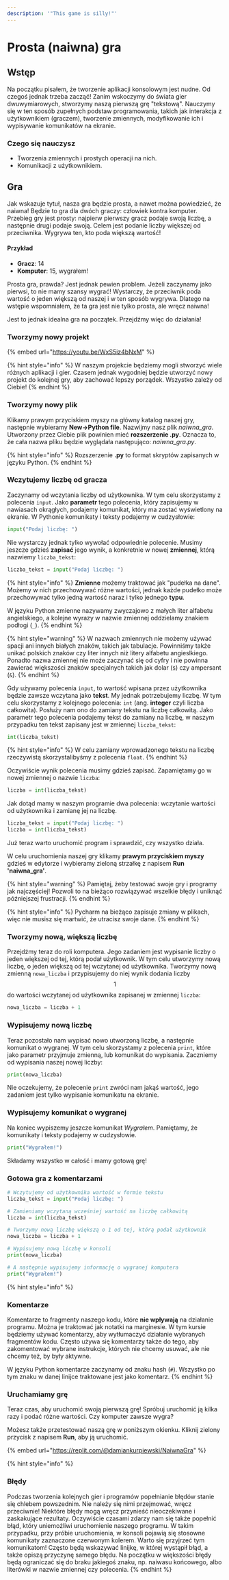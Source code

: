 ```yaml
---
description: '"This game is silly!"'
---
```


# Prosta (naiwna) gra

## Wstęp

Na początku pisałem, że tworzenie aplikacji konsolowym jest nudne. Od czegoś jednak trzeba zacząć! Zanim wskoczymy do świata gier dwuwymiarowych, stworzymy naszą pierwszą grę "tekstową". Nauczymy się w ten sposób zupełnych podstaw programowania, takich jak interakcja z użytkownikiem (graczem), tworzenie zmiennych, modyfikowanie ich i wypisywanie komunikatów na ekranie.

### Czego się nauczysz

* Tworzenia zmiennych i prostych operacji na nich.
* Komunikacji z użytkownikiem.

## Gra

Jak wskazuje tytuł, nasza gra będzie prosta, a nawet można powiedzieć, że naiwna! Będzie to gra dla dwóch graczy: człowiek kontra komputer.  Przebieg gry jest prosty: najpierw pierwszy gracz podaje swoją liczbę, a następnie drugi podaje swoją. Celem jest podanie liczby większej od przeciwnika. Wygrywa ten, kto poda większą wartość!

#### Przykład

* **Gracz**: 14
* **Komputer**: 15, wygrałem!

Prosta gra, prawda? Jest jednak pewien problem. Jeżeli zaczynamy jako pierwsi, to nie mamy szansy wygrać! Wystarczy, że przeciwnik poda wartość o jeden większą od naszej i w ten sposób wygrywa. Dlatego na wstępie wspomniałem, że ta gra jest nie tylko prosta, ale wręcz naiwna!

Jest to jednak idealna gra na początek. Przejdźmy więc do działania!

### Tworzymy nowy projekt

{% embed url="https://youtu.be/WxS5iz4bNxM" %}

{% hint style="info" %}
W naszym projekcie będziemy mogli stworzyć wiele różnych aplikacji i gier. Czasem jednak wygodniej będzie utworzyć nowy projekt do kolejnej gry, aby zachować lepszy porządek. Wszystko zależy od Ciebie!
{% endhint %}

### Tworzymy nowy plik

Klikamy prawym przyciskiem myszy na główny katalog naszej gry, następnie wybieramy **New->Python file**. Nazwijmy nasz plik *naiwna_gra*.
Utworzony przez Ciebie plik powinien mieć **rozszerzenie .py**. Oznacza to, że cała nazwa pliku będzie wyglądała następująco: *naiwna_gra.py*. 

{% hint style="info" %}
Rozszerzenie **.py** to format skryptów zapisanych w języku Python.
{% endhint %}

### Wczytujemy liczbę od gracza

Zaczynamy od wczytania liczby od użytkownika. W tym celu skorzystamy z polecenia `input`. Jako **parametr** tego polecenia, który zapisujemy w nawiasach okrągłych, podajemy komunikat, który ma zostać wyświetlony na ekranie.  W Pythonie komunikaty i teksty podajemy w cudzysłowie:

```python
input("Podaj liczbę: ")
```

Nie wystarczy jednak tylko wywołać odpowiednie polecenie. Musimy jeszcze gdzieś **zapisać** jego wynik, a konkretnie w nowej **zmiennej**, którą nazwiemy `liczba_tekst`:

```python
liczba_tekst = input("Podaj liczbę: ")
```

{% hint style="info" %}
**Zmienne** możemy traktować jak "pudełka na dane". Możemy w nich przechowywać różne wartości, jednak każde pudełko może przechowywać tylko jedną wartość naraz i tylko jednego **typu**.

W języku Python zmienne nazywamy zwyczajowo z małych liter alfabetu angielskiego, a kolejne wyrazy w nazwie zmiennej oddzielamy znakiem podłogi (`_`).
{% endhint %}

{% hint style="warning" %}
W nazwach zmiennych nie możemy używać spacji ani innych białych znaków, takich jak tabulacje. Powinniśmy także unikać polskich znaków czy liter innych niż litery alfabetu angieslkiego. Ponadto nazwa zmiennej nie może zaczynać się od cyfry i nie powinna zawierać większości znaków specjalnych takich jak dolar (`$`) czy ampersant (`&`).
{% endhint %}

Gdy używamy polecenia `input`, to wartość wpisana przez użytkownika będzie zawsze wczytana jako **tekst**. My jednak potrzebujemy liczbę. W tym celu skorzystamy z kolejnego polecenia: `int` (ang. **integer** czyli liczba całkowita). Posłuży nam ono do zamiany tekstu na liczbę całkowitą. Jako parametr tego polecenia podajemy tekst do zamiany na liczbę, w naszym przypadku ten tekst zapisany jest w zmiennej `liczba_tekst`:

```python
int(liczba_tekst)
```

{% hint style="info" %}
W celu zamiany wprowadzonego tekstu na liczbę rzeczywistą skorzystalibyśmy z polecenia `float`.
{% endhint %}

Oczywiście wynik polecenia musimy gdzieś zapisać. Zapamiętamy go w nowej zmiennej o nazwie `liczba`:

```python
liczba = int(liczba_tekst)
```

Jak dotąd mamy w naszym programie dwa polecenia: wczytanie wartości od użytkownika i zamianę jej na liczbę.

```python
liczba_tekst = input("Podaj liczbę: ")
liczba = int(liczba_tekst)
```

Już teraz warto uruchomić program i sprawdzić, czy wszystko działa.

W celu uruchomienia naszej gry klikamy **prawym przyciskiem myszy** gdzieś w edytorze i wybieramy zieloną strzałkę z napisem **Run 'naiwna_gra'**.

{% hint style="warning" %}
Pamiętaj, żeby testować swoje gry i programy jak najczęściej! Pozwoli to na bieżąco rozwiązywać wszelkie błędy i uniknąć późniejszej frustracji.
{% endhint %}

{% hint style="info" %}
Pycharm na bieżąco zapisuje zmiany w plikach, więc nie musisz się martwić, że utracisz swoje dane.
{% endhint %}

### Tworzymy nową, większą liczbę

Przejdźmy teraz do roli komputera. Jego zadaniem jest wypisanie liczby o jeden większej od tej, którą podał użytkownik. W tym celu utworzymy nową liczbę, o jeden większą od tej wczytanej od użytkownika. Tworzymy nową zmienną `nowa_liczba` i przypisujemy do niej wynik dodania liczby $$1$$ do wartości wczytanej od użytkownika zapisanej w zmiennej `liczba`:

```python
nowa_liczba = liczba + 1
```

### Wypisujemy nową liczbę

Teraz pozostało nam wypisać nowo utworzoną liczbę, a następnie komunikat o wygranej. W tym celu skorzystamy z polecenia `print`, które jako parametr przyjmuje zmienną, lub komunikat do wypisania. Zaczniemy od wypisania naszej nowej liczby:

```python
print(nowa_liczba)
```

Nie oczekujemy, że polecenie `print` zwróci nam jakąś wartość, jego zadaniem jest tylko wypisanie komunikatu na ekranie. 

### Wypisujemy komunikat o wygranej

Na koniec wypiszemy jeszcze komunikat _Wygrałem_. Pamiętamy, że komunikaty i teksty podajemy w cudzysłowie.

```python
print("Wygrałem!")
```

Składamy wszystko w całość i mamy gotową grę!

### Gotowa gra z komentarzami

```python
# Wczytujemy od użytkownika wartość w formie tekstu
liczba_tekst = input("Podaj liczbę: ")

# Zamieniamy wczytaną wcześniej wartość na liczbę całkowitą
liczba = int(liczba_tekst)

# Tworzymy nową liczbę większą o 1 od tej, którą podał użytkownik
nowa_liczba = liczba + 1

# Wypisujemy nową liczbę w konsoli
print(nowa_liczba)

# A następnie wypisujemy informację o wygranej komputera
print("Wygrałem!")
```

{% hint style="info" %}
### Komentarze

Komentarze to fragmenty naszego kodu, które **nie wpływają** na działanie programu. Można je traktować jak notatki na marginesie. W tym kursie będziemy używać komentarzy, aby wytłumaczyć działanie wybranych fragmentów kodu. Często używa się komentarzy także do tego, aby zakomentować wybrane instrukcje, których nie chcemy usuwać, ale nie chcemy też, by były aktywne. 

W języku Python komentarze zaczynamy od znaku hash (`#`). Wszystko po tym znaku w danej linijce traktowane jest jako komentarz.
{% endhint %}

### Uruchamiamy grę

Teraz czas, aby uruchomić swoją pierwszą grę!
Spróbuj uruchomić ją kilka razy i podać różne wartości.
Czy komputer zawsze wygra?

Możesz także przetestować naszą grę w poniższym okienku.
Kliknij zielony przycisk z napisem **Run**, aby ją uruchomić.

{% embed url="https://replit.com/@damiankurpiewski/NaiwnaGra" %}

{% hint style="info" %}
### Błędy

Podczas tworzenia kolejnych gier i programów popełnianie błędów stanie się chlebem powszednim. Nie należy się nimi przejmować, wręcz przeciwnie! Niektóre błędy mogą wręcz przynieść nieoczekiwane i zaskakujące rezultaty. Oczywiście czasami zdarzy nam się także popełnić błąd, który uniemożliwi uruchomienie naszego programu. W takim przypadku, przy próbie uruchomienia, w konsoli pojawią się stosowne komunikaty zaznaczone czerwonym kolerem. Warto się przyjrzeć tym komunikatom! Często będą wskazywać linijkę, w której wystąpił błąd, a także opiszą przyczynę samego błędu. Na początku w większości błędy będą ograniczać się do braku jakiegoś znaku, np. naiwasu końcowego, albo literówki w nazwie zmiennej czy polecenia.
{% endhint %}
